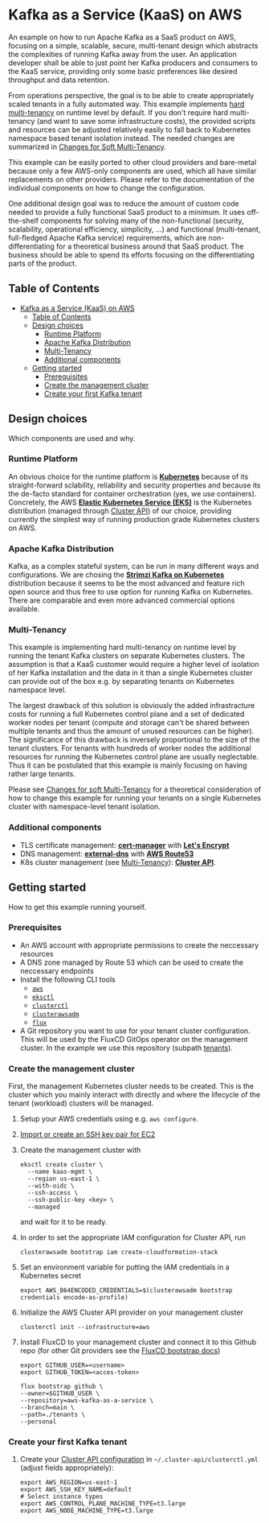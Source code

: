 # Kafka as a Service (KaaS) on AWS

An example on how to run Apache Kafka as a SaaS product on AWS, focusing on a simple, scalable, secure, multi-tenant design which abstracts the complexities of running Kafka away from the user. An application developer shall be able to just point her Kafka producers and consumers to the KaaS service, providing only some basic preferences like desired throughput and data retention.

From operations perspective, the goal is to be able to create appropriately scaled tenants in a fully automated way. This example implements [hard multi-tenancy](#hard-multi-tenancy) on runtime level by default. If you don't require hard multi-tenancy (and want to save some infrastructure costs), the provided scripts and resources can be adjusted relatively easily to fall back to Kubernetes namespace based tenant isolation instead. The needed changes are summarized in [Changes for Soft Multi-Tenancy](#changes-for-soft-multi-tenancy).

This example can be easily ported to other cloud providers and bare-metal because only a few AWS-only components are used, which all have similar replacements on other providers. Please refer to the documentation of the individual components on how to change the configuration.

One additional design goal was to reduce the amount of custom code needed to provide a fully functional SaaS product to a minimum. It uses off-the-shelf components for solving many of the non-functional (security, scalability, operational efficiency, simplicity, ...) and functional (multi-tenant, full-fledged Apache Kafka service) requirements, which are non-differentiating for a theoretical business around that SaaS product. The business should be able to spend its efforts focusing on the differentiating parts of the product.

## Table of Contents
- [Kafka as a Service (KaaS) on AWS](#kafka-as-a-service-kaas-on-aws)
  - [Table of Contents](#table-of-contents)
  - [Design choices](#design-choices)
    - [Runtime Platform](#runtime-platform)
    - [Apache Kafka Distribution](#apache-kafka-distribution)
    - [Multi-Tenancy](#multi-tenancy)
    - [Additional components](#additional-components)
  - [Getting started](#getting-started)
    - [Prerequisites](#prerequisites)
    - [Create the management cluster](#create-the-management-cluster)
    - [Create your first Kafka tenant](#create-your-first-kafka-tenant)
## Design choices

Which components are used and why.

### Runtime Platform

An obvious choice for the runtime platform is [**Kubernetes**](https://kubernetes.io/) because of its straight-forward sclability, reliability and security properties and because its the de-facto standard for container orchestration (yes, we use containers). Concretely, the AWS [**Elastic Kubernetes Service (EKS)**](https://aws.amazon.com/eks) is the Kubernetes distribution (managed through [Cluster API](https://cluster-api.sigs.k8s.io/)) of our choice, providing currently the simplest way of running production grade Kubernetes clusters on AWS.

### Apache Kafka Distribution

Kafka, as a complex stateful system, can be run in many different ways and configurations. We are chosing the [**Strimzi Kafka on Kubernetes**](https://strimzi.io/) distribution because it seems to be the most advanced and feature rich open source and thus free to use option for running Kafka on Kubernetes. There are comparable and even more advanced commercial options available.

### Multi-Tenancy

This example is implementing hard multi-tenancy on runtime level by running the tenant Kafka clusters on separate Kubernetes clusters. The assumption is that a KaaS customer would require a higher level of isolation of her Kafka installation and the data in it than a single Kubernetes cluster can provide out of the box e.g. by separating tenants on Kubernetes namespace level.

The largest drawback of this solution is obviously the added infrastracture costs for running a full Kubernetes control plane and a set of dedicated worker nodes per tenant (compute and storage can't be shared between multiple tenants and thus the amount of unused resources can be higher). The significance of this drawback is inversely proportional to the size of the tenant clusters. For tenants with hundreds of worker nodes the additional resources for running the Kubernetes control plane are usually neglectable. Thus it can be postulated that this example is mainly focusing on having rather large tenants.

Please see [Changes for soft Multi-Tenancy](#changes-for-soft-multi-tenancy) for a theoretical consideration of how to change this example for running your tenants on a single Kubernetes cluster with namespace-level tenant isolation.
### Additional components

- TLS certificate management: [**cert-manager**](https://cert-manager.io/) with [**Let's Encrypt**](https://letsencrypt.org/)
- DNS management: [**external-dns**](https://github.com/kubernetes-sigs/external-dns) with [**AWS Route53**](https://aws.amazon.com/route53)
- K8s cluster management (see [Multi-Tenancy](#multi-tenancy)): [**Cluster API**](https://cluster-api.sigs.k8s.io/).

## Getting started

How to get this example running yourself.

### Prerequisites

- An AWS account with appropriate permissions to create the neccessary resources
- A DNS zone managed by Route 53 which can be used to create the neccessary endpoints
- Install the following CLI tools
    - [`aws`](https://docs.aws.amazon.com/cli/latest/userguide/)
    - [`eksctl`](https://eksctl.io/)
    - [`clusterctl`](https://cluster-api.sigs.k8s.io/user/quick-start.html#install-clusterctl)
    - [`clusterawsadm`](https://github.com/kubernetes-sigs/cluster-api-provider-aws/releases)
    - [`flux`](https://toolkit.fluxcd.io/get-started/#install-the-flux-cli)
- A Git repository you want to use for your tenant cluster configuration. This will be used by the FluxCD GitOps operator on the management cluster. In the example we use this repository (subpath [tenants](tenants)).

### Create the management cluster

First, the management Kubernetes cluster needs to be created. This is the cluster which you mainly interact with directly and where the lifecycle of the tenant (workload) clusters will be managed.

1. Setup your AWS credentials using e.g. `aws configure`.
2. [Import or create an SSH key pair for EC2](https://docs.aws.amazon.com/AWSEC2/latest/UserGuide/ec2-key-pairs.html#prepare-key-pair)
3. Create the management cluster with
    ```
    eksctl create cluster \
      --name kaas-mgmt \
      --region us-east-1 \
      --with-oidc \
      --ssh-access \
      --ssh-public-key <key> \
      --managed
    ```
   and wait for it to be ready.
4. In order to set the appropriate IAM configuration for Cluster API, run
    ```
    clusterawsadm bootstrap iam create-cloudformation-stack
    ```
5. Set an environment variable for putting the IAM credentials in a Kubernetes secret
    ```
    export AWS_B64ENCODED_CREDENTIALS=$(clusterawsadm bootstrap credentials encode-as-profile)
    ```
6. Initialize the AWS Cluster API provider on your management cluster
    ```
    clusterctl init --infrastructure=aws
    ```

7. Install FluxCD to your management cluster and connect it to this Github repo (for other Git providers see the [FluxCD bootstrap docs](https://toolkit.fluxcd.io/guides/installation/#bootstrap))
    ```
    export GITHUB_USER=<username>
    export GITHUB_TOKEN=<acces-token>

    flux bootstrap github \
    --owner=$GITHUB_USER \
    --repository=aws-kafka-as-a-service \
    --branch=main \
    --path=./tenants \
    --personal
    ```


### Create your first Kafka tenant

1. Create your [Cluster API configuration](https://cluster-api.sigs.k8s.io/user/quick-start.html#required-configuration-for-common-providers) in `~/.cluster-api/clusterctl.yml` (adjust fields appropriately):
    ```
    export AWS_REGION=us-east-1
    export AWS_SSH_KEY_NAME=default
    # Select instance types
    export AWS_CONTROL_PLANE_MACHINE_TYPE=t3.large
    export AWS_NODE_MACHINE_TYPE=t3.large
    ```







